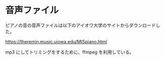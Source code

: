 # 音声ファイル

ピアノの音の音声ファイルは以下のアイオワ大学のサイトからダウンロードした。

https://theremin.music.uiowa.edu/MISpiano.html

mp3 にしてトリミングをするために、ffmpeg を利用している。
